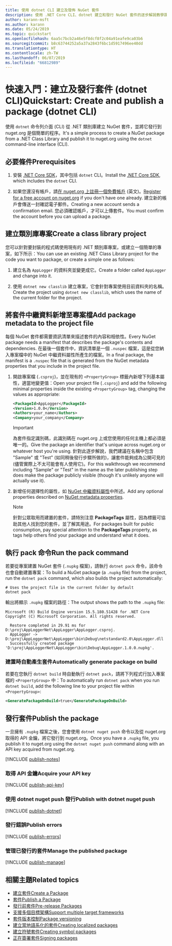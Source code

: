 ```yaml
---
title: 使用 dotnet CLI 建立及發佈 NuGet 套件
description: 使用 .NET Core CLI、dotnet 建立和發行 NuGet 套件的逐步解說教學課程。
author: karann-msft
ms.author: karann
ms.date: 05/24/2019
ms.topic: quickstart
ms.openlocfilehash: 6aa5c7bcb2a46e5f8dcf8f2c04a91eafe9ca03b6
ms.sourcegitcommit: b8c63744252a5a37a2843f6bc1d5917496ee40dd
ms.translationtype: HT
ms.contentlocale: zh-TW
ms.lasthandoff: 06/07/2019
ms.locfileid: "66812989"
---
```

# <a name="quickstart-create-and-publish-a-package-dotnet-cli"></a><span data-ttu-id="5e89f-103">快速入門：建立及發行套件 (dotnet CLI)</span><span class="sxs-lookup"><span data-stu-id="5e89f-103">Quickstart: Create and publish a package (dotnet CLI)</span></span>

<span data-ttu-id="5e89f-104">使用 `dotnet` 命令列介面 (CLI) 從 .NET 類別庫建立 NuGet 套件，並將它發行到 nuget.org 是個簡單的程序。</span><span class="sxs-lookup"><span data-stu-id="5e89f-104">It's a simple process to create a NuGet package from a .NET Class Library and publish it to nuget.org using the `dotnet` command-line interface (CLI).</span></span>

## <a name="prerequisites"></a><span data-ttu-id="5e89f-105">必要條件</span><span class="sxs-lookup"><span data-stu-id="5e89f-105">Prerequisites</span></span>

1. <span data-ttu-id="5e89f-106">安裝 [.NET Core SDK](https://www.microsoft.com/net/download/)，其中包括 `dotnet` CLI。</span><span class="sxs-lookup"><span data-stu-id="5e89f-106">Install the [.NET Core SDK](https://www.microsoft.com/net/download/), which includes the `dotnet` CLI.</span></span>

1. <span data-ttu-id="5e89f-107">如果您還沒有帳戶，請[在 nuget.org 上註冊一個免費帳戶](https://www.nuget.org/users/account/LogOn?returnUrl=%2F) \(英文\)。</span><span class="sxs-lookup"><span data-stu-id="5e89f-107">[Register for a free account on nuget.org](https://www.nuget.org/users/account/LogOn?returnUrl=%2F) if you don't have one already.</span></span> <span data-ttu-id="5e89f-108">建立新的帳戶會傳送一封確認電子郵件。</span><span class="sxs-lookup"><span data-stu-id="5e89f-108">Creating a new account sends a confirmation email.</span></span> <span data-ttu-id="5e89f-109">您必須確認帳戶，才可以上傳套件。</span><span class="sxs-lookup"><span data-stu-id="5e89f-109">You must confirm the account before you can upload a package.</span></span>

## <a name="create-a-class-library-project"></a><span data-ttu-id="5e89f-110">建立類別庫專案</span><span class="sxs-lookup"><span data-stu-id="5e89f-110">Create a class library project</span></span>

<span data-ttu-id="5e89f-111">您可以針對要封裝的程式碼使用現有的 .NET 類別庫專案，或建立一個簡單的專案，如下所示：</span><span class="sxs-lookup"><span data-stu-id="5e89f-111">You can use an existing .NET Class Library project for the code you want to package, or create a simple one as follows:</span></span>

1. <span data-ttu-id="5e89f-112">建立名為 `AppLogger` 的資料夾並變更成它。</span><span class="sxs-lookup"><span data-stu-id="5e89f-112">Create a folder called `AppLogger` and change into it.</span></span>

1. <span data-ttu-id="5e89f-113">使用 `dotnet new classlib` 建立專案，它會針對專案使用目前資料夾的名稱。</span><span class="sxs-lookup"><span data-stu-id="5e89f-113">Create the project using `dotnet new classlib`, which uses the name of the current folder for the project.</span></span>

## <a name="add-package-metadata-to-the-project-file"></a><span data-ttu-id="5e89f-114">將套件中繼資料新增至專案檔</span><span class="sxs-lookup"><span data-stu-id="5e89f-114">Add package metadata to the project file</span></span>

<span data-ttu-id="5e89f-115">每個 NuGet 套件都需要資訊清單來描述套件的內容和相依性。</span><span class="sxs-lookup"><span data-stu-id="5e89f-115">Every NuGet package needs a manifest that describes the package's contents and dependencies.</span></span> <span data-ttu-id="5e89f-116">在最後一個套件中，資訊清單是一個 `.nuspec` 檔案，這是從您納入專案檔中的 NuGet 中繼資料屬性所產生的檔案。</span><span class="sxs-lookup"><span data-stu-id="5e89f-116">In a final package, the manifest is a `.nuspec` file that is generated from the NuGet metadata properties that you include in the project file.</span></span>

1. <span data-ttu-id="5e89f-117">開啟專案檔 (`.csproj`)，並在現有的 `<PropertyGroup>` 標籤內新增下列基本屬性，適當地變更值：</span><span class="sxs-lookup"><span data-stu-id="5e89f-117">Open your project file (`.csproj`) and add the following minimal properties inside the existing `<PropertyGroup>` tag, changing the values as appropriate:</span></span>

    ```xml
    <PackageId>AppLogger</PackageId>
    <Version>1.0.0</Version>
    <Authors>your_name</Authors>
    <Company>your_company</Company>
    ```

    > [!Important]
    > <span data-ttu-id="5e89f-118">為套件指定識別碼，此識別碼在 nuget.org 上或您使用的任何主機上都必須是唯一的。</span><span class="sxs-lookup"><span data-stu-id="5e89f-118">Give the package an identifier that's unique across nuget.org or whatever host you're using.</span></span> <span data-ttu-id="5e89f-119">針對此逐步解說，我們建議在名稱中包含 "Sample" 或 "Test" (如同稍後發行步驟所做的)，讓套件能夠成為公開可見的 (儘管實際上不太可能會有人使用它)。</span><span class="sxs-lookup"><span data-stu-id="5e89f-119">For this walkthrough we recommend including "Sample" or "Test" in the name as the later publishing step does make the package publicly visible (though it's unlikely anyone will actually use it).</span></span>

1. <span data-ttu-id="5e89f-120">新增任何選擇性的屬性，如 [NuGet 中繼資料屬性](/dotnet/core/tools/csproj#nuget-metadata-properties)中所述。</span><span class="sxs-lookup"><span data-stu-id="5e89f-120">Add any optional properties described on [NuGet metadata properties](/dotnet/core/tools/csproj#nuget-metadata-properties).</span></span>

    > [!Note]
    > <span data-ttu-id="5e89f-121">針對公眾取用而建置的套件，請特別注意 **PackageTags** 屬性，因為標籤可協助其他人找到您的套件，並了解其用途。</span><span class="sxs-lookup"><span data-stu-id="5e89f-121">For packages built for public consumption, pay special attention to the **PackageTags** property, as tags help others find your package and understand what it does.</span></span>

## <a name="run-the-pack-command"></a><span data-ttu-id="5e89f-122">執行 pack 命令</span><span class="sxs-lookup"><span data-stu-id="5e89f-122">Run the pack command</span></span>

<span data-ttu-id="5e89f-123">若要從專案建置 NuGet 套件 (`.nupkg` 檔案)，請執行 `dotnet pack` 命令，該命令也會自動建置專案：</span><span class="sxs-lookup"><span data-stu-id="5e89f-123">To build a NuGet package (a `.nupkg` file) from the project, run the `dotnet pack` command, which also builds the project automatically:</span></span>

```cli
# Uses the project file in the current folder by default
dotnet pack
```

<span data-ttu-id="5e89f-124">輸出將顯示 `.nupkg` 檔案的路徑：</span><span class="sxs-lookup"><span data-stu-id="5e89f-124">The output shows the path to the `.nupkg` file:</span></span>

```output
Microsoft (R) Build Engine version 15.5.180.51428 for .NET Core
Copyright (C) Microsoft Corporation. All rights reserved.

  Restore completed in 29.91 ms for D:\proj\AppLoggerNet\AppLogger\AppLogger.csproj.
  AppLogger -> D:\proj\AppLoggerNet\AppLogger\bin\Debug\netstandard2.0\AppLogger.dll
  Successfully created package 'D:\proj\AppLoggerNet\AppLogger\bin\Debug\AppLogger.1.0.0.nupkg'.
```

### <a name="automatically-generate-package-on-build"></a><span data-ttu-id="5e89f-125">建置時自動產生套件</span><span class="sxs-lookup"><span data-stu-id="5e89f-125">Automatically generate package on build</span></span>

<span data-ttu-id="5e89f-126">若要在您執行 `dotnet build` 時自動執行 `dotnet pack`，請將下列程式行加入專案檔的 `<PropertyGroup>` 中：</span><span class="sxs-lookup"><span data-stu-id="5e89f-126">To automatically run `dotnet pack` when you run `dotnet build`, add the following line to your project file within `<PropertyGroup>`:</span></span>

```xml
<GeneratePackageOnBuild>true</GeneratePackageOnBuild>
```

## <a name="publish-the-package"></a><span data-ttu-id="5e89f-127">發行套件</span><span class="sxs-lookup"><span data-stu-id="5e89f-127">Publish the package</span></span>

<span data-ttu-id="5e89f-128">一旦擁有 `.nupkg` 檔案之後，您會使用 `dotnet nuget push` 命令以及從 nuget.org 取得的 API 金鑰，將它發行到 nuget.org。</span><span class="sxs-lookup"><span data-stu-id="5e89f-128">Once you have a `.nupkg` file, you publish it to nuget.org using the `dotnet nuget push` command along with an API key acquired from nuget.org.</span></span>

[!INCLUDE [publish-notes](includes/publish-notes.md)]

### <a name="acquire-your-api-key"></a><span data-ttu-id="5e89f-129">取得 API 金鑰</span><span class="sxs-lookup"><span data-stu-id="5e89f-129">Acquire your API key</span></span>

[!INCLUDE [publish-api-key](includes/publish-api-key.md)]

### <a name="publish-with-dotnet-nuget-push"></a><span data-ttu-id="5e89f-130">使用 dotnet nuget push 發行</span><span class="sxs-lookup"><span data-stu-id="5e89f-130">Publish with dotnet nuget push</span></span>

[!INCLUDE [publish-dotnet](includes/publish-dotnet.md)]

### <a name="publish-errors"></a><span data-ttu-id="5e89f-131">發行錯誤</span><span class="sxs-lookup"><span data-stu-id="5e89f-131">Publish errors</span></span>

[!INCLUDE [publish-errors](includes/publish-errors.md)]

### <a name="manage-the-published-package"></a><span data-ttu-id="5e89f-132">管理已發行的套件</span><span class="sxs-lookup"><span data-stu-id="5e89f-132">Manage the published package</span></span>

[!INCLUDE [publish-manage](includes/publish-manage.md)]

## <a name="related-topics"></a><span data-ttu-id="5e89f-133">相關主題</span><span class="sxs-lookup"><span data-stu-id="5e89f-133">Related topics</span></span>

- [<span data-ttu-id="5e89f-134">建立套件</span><span class="sxs-lookup"><span data-stu-id="5e89f-134">Create a Package</span></span>](../create-packages/creating-a-package.md)
- [<span data-ttu-id="5e89f-135">套件</span><span class="sxs-lookup"><span data-stu-id="5e89f-135">Publish a Package</span></span>](../create-packages/publish-a-package.md)
- [<span data-ttu-id="5e89f-136">發行前套件</span><span class="sxs-lookup"><span data-stu-id="5e89f-136">Pre-release Packages</span></span>](../create-packages/Prerelease-Packages.md)
- [<span data-ttu-id="5e89f-137">支援多個目標架構</span><span class="sxs-lookup"><span data-stu-id="5e89f-137">Support multiple target frameworks</span></span>](../create-packages/supporting-multiple-target-frameworks.md)
- [<span data-ttu-id="5e89f-138">套件版本控制</span><span class="sxs-lookup"><span data-stu-id="5e89f-138">Package versioning</span></span>](../reference/package-versioning.md)
- [<span data-ttu-id="5e89f-139">建立當地語系化的套件</span><span class="sxs-lookup"><span data-stu-id="5e89f-139">Creating localized packages</span></span>](../create-packages/creating-localized-packages.md)
- [<span data-ttu-id="5e89f-140">建立符號套件</span><span class="sxs-lookup"><span data-stu-id="5e89f-140">Creating symbol packages</span></span>](../create-packages/symbol-packages-snupkg.md)
- [<span data-ttu-id="5e89f-141">正在簽署套件</span><span class="sxs-lookup"><span data-stu-id="5e89f-141">Signing packages</span></span>](../create-packages/Sign-a-package.md)
